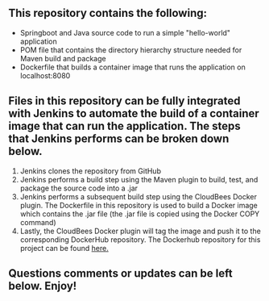 ## This repository contains the following:
+ Springboot and Java source code to run a simple "hello-world" application
+ POM file that contains the directory hierarchy structure needed for Maven build and package
+ Dockerfile that builds a container image that runs the application on localhost:8080
## Files in this repository can be fully integrated with Jenkins to automate the build of a container image that can run the application. The steps that Jenkins performs can be broken down below.
1. Jenkins clones the repository from GitHub
2. Jenkins performs a build step using the Maven plugin to build, test, and package the source code into a .jar
3. Jenkins performs a subsequent build step using the CloudBees Docker plugin. The Dockerfile in this repository is used to build a Docker image which contains the .jar file (the .jar file is copied using the Docker COPY command)
4. Lastly, the CloudBees Docker plugin will tag the image and push it to the corresponding DockerHub repository. The Dockerhub repository for this project can be found [here.](https://cloud.docker.com/repository/docker/pchen2145/springbootimage)
## Questions comments or updates can be left below. Enjoy!

